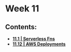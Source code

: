 # Week 11

## Contents: 
- [**11.1 | Serverless Fns**](week-11.1/)
- [**11.12 | AWS Deployments**](week-11.2/)
